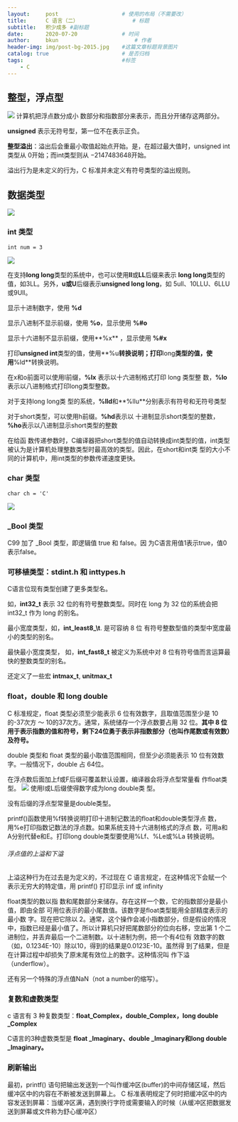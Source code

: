 ```yaml
---
layout:     post   				    # 使用的布局（不需要改）
title:      C 语言（二） 				# 标题 
subtitle:   积少成多 #副标题
date:       2020-07-20				# 时间
author:     bkun 						# 作者
header-img: img/post-bg-2015.jpg 	#这篇文章标题背景图片
catalog: true 						# 是否归档
tags:								#标签
    - C
---
```

## 整型，浮点型

![](https://tva1.sinaimg.cn/large/007S8ZIlgy1ggysl3sj2dj31740g6423.jpg)
计算机把浮点数分成小 数部分和指数部分来表示，而且分开储存这两部分。

**unsigned** 表示无符号型，第一位不在表示正负。

**整型溢出**：溢出后会重最小取值起始点开始。是，在超过最大值时，unsigned int 类型从 0开始；而int类型则从 −2147483648开始。

溢出行为是未定义的行为，C 标准并未定义有符号类型的溢出规则。
## 数据类型
![](https://tva1.sinaimg.cn/large/007S8ZIlgy1ggysh0v31lj30h60oqt9v.jpg)



### int 类型
``` int num = 3 ```

![](https://tva1.sinaimg.cn/large/007S8ZIlgy1ggysa228ljj31b60okae7.jpg)

在支持**long long**类型的系统中，也可以使用**ll**或**LL**后缀来表示 **long long**类型的值，如3LL。另外，**u或U**后缀表示**unsigned long long**，如 5ull、10LLU、6LLU或9Ull。

显示十进制数字，使用 **%d**

显示八进制不显示前缀，使用 **%o**，显示使用 **%#o**

显示十六进制不显示前缀，使用**%x** ，显示使用 **%#x**

打印**unsigned int**类型的值，使用**%u**转换说明；打印**long**类型的值，使用**%ld**转换说明。

在x和o前面可以使用l前缀，**%lx** 表示以十六进制格式打印 long 类型整 数，**%lo** 表示以八进制格式打印long类型整数。

对于支持long long类 型的系统，**%lld**和**%llu**分别表示有符号和无符号类型

对于short类型，可以使用h前缀。**%hd**表示以 十进制显示short类型的整数，**%ho**表示以八进制显示short类型的整数

在给函 数传递参数时，C编译器把short类型的值自动转换成int类型的值，int类型被认为是计算机处理整数类型时最高效的类型。因此，在short和int类 型的大小不同的计算机中，用int类型的参数传递速度更快。

### char 类型
``` char ch = 'C' ```

![](https://tva1.sinaimg.cn/large/007S8ZIlgy1ggytc9idhjj31300mwgqg.jpg)


### _Bool 类型
C99 加了 \_Bool 类型，即逻辑值 true 和 false。因 为C语言用值1表示true，值0表示false。

### 可移植类型：stdint.h 和 inttypes.h
C语言位现有类型创建了更多类型名。

如，**int32_t** 表示 32 位的有符号整数类型。同时在 long 为 32 位的系统会把 int32_t 作为 long 的别名。

最小宽度类型，如，**int\_least8_\t**. 是可容纳 8 位 有符号整数型值的类型中宽度最小的类型的别名。

最快最小宽度类型， 如，**int\_fast8\_t** 被定义为系统中对 8 位有符号值而言运算最快的整数类型的别名。

还定义了一些宏 **intmax_t**, **unitmax_t**


### float，double 和 long double
C 标准规定，float 类型必须至少能表示 6 位有效数字，且取值范围至少是 10的-37次方 ～ 10的37次方。通常，系统储存一个浮点数要占用 32 位。**其中 8 位用于表示指数的值和符号，剩下24位勇于表示非指数部分（也叫作尾数或有效数）及符号。**

double 类型和 float 类型的最小取值范围相同，但至少必须能表示 10 位有效数字。一般情况下，double 占 64位。

在浮点数后面加上f或F后缀可覆盖默认设置，编译器会将浮点型常量看 作float类型。
![](https://tva1.sinaimg.cn/large/007S8ZIlgy1ggzhvbbyp5j311s0eoju8.jpg)
使用l或L后缀使得数字成为long double类 型。

没有后缀的浮点型常量是double类型。

printf()函数使用%f转换说明打印十进制记数法的float和double类型浮点 数，用%e打印指数记数法的浮点数。如果系统支持十六进制格式的浮点 数，可用a和A分别代替e和E。打印long double类型要使用%Lf、%Le或%La 转换说明。


###### 浮点值的上溢和下溢
上溢这种行为在过去是为定义的，不过现在 C 语言规定，在这种情况下会赋一个表示无穷大的特定值，用 printf() 打印显示 inf 或 infinity

float类型的数以指 数和尾数部分来储存。存在这样一个数，它的指数部分是最小值，即由全部 可用位表示的最小尾数值。该数字是float类型能用全部精度表示的最小数 字。现在把它除以 2。通常，这个操作会减小指数部分，但是假设的情况 中，指数已经是最小值了。所以计算机只好把尾数部分的位向右移，空出第 1 个二进制位，并丢弃最后一个二进制数。以十进制为例，把一个有4位有 效数字的数（如，0.1234E-10）除以10，得到的结果是0.0123E-10。虽然得 到了结果，但是在计算过程中却损失了原末尾有效位上的数字。这种情况叫 作下溢（underflow）。

还有另一个特殊的浮点值NaN（not a number的缩写）。

### 复数和虚数类型
c 语言有 3 种复数类型：**float_Complex，double_Complex，long double _Complex**

C语言的3种虚数类型是 **float _Imaginary、double _Imaginary和long double _Imaginary。**

### 刷新输出
最初，printf() 语句把输出发送到一个叫作缓冲区(buffer)的中间存储区域，然后缓冲区中的内容在不断被发送到屏幕上。 C 标准表明规定了何时把缓冲区中的内容发送到屏幕：当缓冲区满，遇到换行字符或需要输入的时候（从缓冲区把数据发送到屏幕或文件称为舒心缓冲区）



